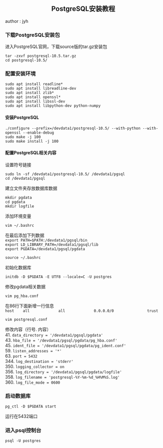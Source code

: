 ## <center>**PostgreSQL安装教程**</center>
author : jyh
### **下载PostgreSQL安装包**

进入PostgreSQL官网，下载source版的tar.gz安装包
```shell
tar -zxvf postgresql-10.5.tar.gz
cd postgresql-10.5/
```

### **配置安装环境**

```shell
sudo apt install readline*
sudo apt install libreadline-dev
sudo apt install zlib*
sudo apt install openssl*
sudo apt install libssl-dev
sudo apt install libpython-dev python-numpy
```

####  **安装PostgreSQL**

```shell
./configure --prefix=/devdata1/postgresql-10.5/ --with-python --with-openssl --enable-debug
sudo make -j 100
sudo make install -j 100
```

####  **配置PostgreSQL相关内容**

设置符号链接
```shell
sudo ln -sf /devdata1/postgresql-10.5/ /devdata1/pgsql
cd /devdata1/pgsql
```

建立文件夹存放数据库数据
```
mkdir pgdata
cd pgdata
mkdir logfile
```

添加环境变量
```shell
vim ~/.bashrc
```

在最后添加下列数据 \
`export PATH=$PATH:/devdata1/pgsql/bin` \
`export LD_LIBRARY_PATH=/devdata1/pgsql/lib` \
`export PGDATA=/devdata1/pgsql/pgdata`
```shell
source ~/.bashrc
```

初始化数据库
```shell
initdb -D $PGDATA -E UTF8 --locale=C -U postgres
```

修改pgdata相关数据
```shell
vim pg_hba.conf
```
在86行下面新增一行信息 \
`host    all             all             0.0.0.0/0               trust`
```shell
vim postgresql.conf
```
修改内容（行号. 内容） \
41. `data_directory = '/devdata1/pgsql/pgdata'` \
43. `hba_file = '/devdata1/pgsql/pgdata/pg_hba.conf'` \
45. `ident_file = '/devdata1/pgsql/pgdata/pg_ident.conf'` \
59. `listen_addresses = '*' ` \
63. `port = 5432` \
344. `log_destination = 'stderr'` \
350. `logging_collector = on ` \
356. `log_directory = '/devdata1/pgsql/pgdata/logfile'` \
358. `log_filename = 'postgresql-%Y-%m-%d_%H%M%S.log'` \
360. `log_file_mode = 0600`

### **启动数据库**
```shell
pg_ctl -D $PGDATA start
```
运行在5432端口

### **进入psql控制台**
```shell
psql -U postgres
```

